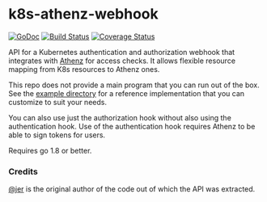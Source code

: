 # k8s-athenz-webhook

[![GoDoc](https://godoc.org/github.com/yahoo/k8s-athenz-webhook?status.svg)](https://godoc.org/github.com/yahoo/k8s-athenz-webhook)
[![Build Status](https://travis-ci.org/yahoo/k8s-athenz-webhook.svg?branch=master)](https://travis-ci.org/yahoo/k8s-athenz-webhook)
[![Coverage Status](https://coveralls.io/repos/github/yahoo/k8s-athenz-webhook/badge.svg?branch=master)](https://coveralls.io/github/yahoo/k8s-athenz-webhook?branch=master)

API for a Kubernetes authentication and authorization webhook that integrates with
[Athenz](https://github.com/yahoo/athenz) for access checks. It allows flexible resource
mapping from K8s resources to Athenz ones.

This repo does not provide a main program that you can run out of the box. See the
[example directory](example/auth-webhook) for a reference implementation that you can
customize to suit your needs.

You can also use just the authorization hook without also using the authentication hook.
Use of the authentication hook requires Athenz to be able to sign tokens for users.

Requires go 1.8 or better.

### Credits

[@jer](https://github.com/jer) is the original author of the code out of which the API was extracted.
